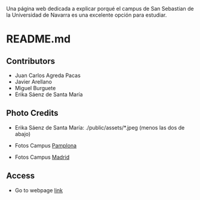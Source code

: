 Una página web dedicada a explicar porqué el campus de San Sebastian de la Universidad de Navarra es una excelente opción para estudiar.

# README.md

## Contributors

- Juan Carlos Agreda Pacas
- Javier Arellano
- Miguel Burguete
- Erika Sáenz de Santa María

## Photo Credits

- Erika Sáenz de Santa María: ./public/assets/\*.jpeg (menos las dos de abajo)
- Fotos Campus [Pamplona](https://atlantescuidadospaliativos.wordpress.com/2016/12/17/pasion-por-los-cuidados-paliativos/)

- Fotos Campus [Madrid](https://www.linkedin.com/company/merc-unav/?trk=similar-pages_result-card_full-click&originalSubdomain=sv)

## Access

- Go to webpage [link](https://comunicacion-visual.herokuapp.com/)
